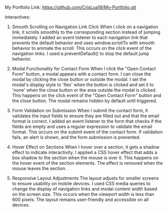 My Portfolio Link: https://github.com/CrisLua19/My-Portfolio.git

Interactives:
1. Smooth Scrolling on Navigation Link Click
When I click on a navigation link, it scrolls smoothly to the corresponding section instead of jumping immediately. I added an event listener to each navigation link that prevents the default behavior and uses window.scrollTo with smooth behavior to animate the scroll. This occurs on the click event of the navigation links. I used e.preventDefault() to stop the default jump behavior.

 2. Modal Functionality for Contact Form
When I click the "Open Contact Form" button, a modal appears with a contact form. I can close the modal by clicking the close button or outside the modal. I set the modal's display style to 'flex' when the button is clicked and set it to 'none' when the close button or the area outside the modal is clicked. This happens on the click event of the "Open Contact Form" button and the close button. The modal remains hidden by default until triggered.

 3. Form Validation on Submission
When I submit the contact form, it validates the input fields to ensure they are filled out and that the email format is correct. I added an event listener to the form that checks if the fields are empty and uses a regular expression to validate the email format. This occurs on the submit event of the contact form. If validation fails, an alert is shown, and the form submission is prevented.

4. Hover Effect on Sections
When I hover over a section, it gets a shadow effect to indicate interactivity. I applied a CSS hover effect that adds a box shadow to the section when the mouse is over it. This happens on the hover event of the section elements. The effect is removed when the mouse leaves the section.

5. Responsive Layout Adjustments
The layout adjusts for smaller screens to ensure usability on mobile devices. I used CSS media queries to change the display of navigation links and modal content width based on the screen size. This occurs when the viewport width is less than 600 pixels. The layout remains user-friendly and accessible on all devices.
